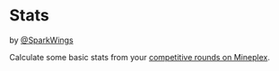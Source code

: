 # Stats
by [@SparkWings](https://github.com/SparkWings)


Calculate some basic stats from your [competitive rounds on Mineplex](https://mpcleague.org/).
